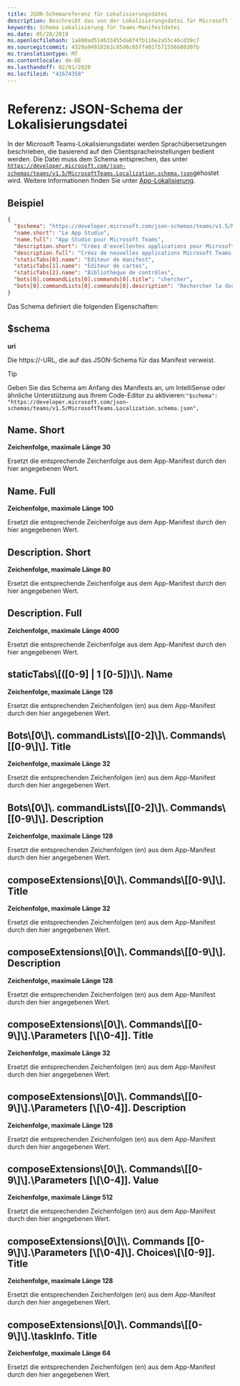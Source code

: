 ```yaml
---
title: JSON-Schemareferenz für Lokalisierungsdatei
description: Beschreibt das von der Lokalisierungsdatei für Microsoft Teams unterstützte Lokalisierungs Schema.
keywords: Schema Lokalisierung für Teams-Manifestdatei
ms.date: 05/20/2019
ms.openlocfilehash: 1a800ad514633455da8f4fb116e2a55c46cd39c7
ms.sourcegitcommit: 4329a94918263c85d6c65ff401f571556b80307b
ms.translationtype: MT
ms.contentlocale: de-DE
ms.lasthandoff: 02/01/2020
ms.locfileid: "41674358"
---
```

# <a name="reference-localization-file-json-schema"></a>Referenz: JSON-Schema der Lokalisierungsdatei

In der Microsoft Teams-Lokalisierungsdatei werden Sprachübersetzungen beschrieben, die basierend auf den Clientspracheinstellungen bedient werden. Die Datei muss dem Schema entsprechen, das unter [`https://developer.microsoft.com/json-schemas/teams/v1.5/MicrosoftTeams.Localization.schema.json`]( https://developer.microsoft.com/json-schemas/teams/v1.5/MicrosoftTeams.Localization.schema.json)gehostet wird. Weitere Informationen finden Sie unter [App-Lokalisierung](~/concepts/build-and-test/apps-localization.md).

## <a name="sample"></a>Beispiel

```json
{
  "$schema": "https://developer.microsoft.com/json-schemas/teams/v1.5/MicrosoftTeams.Localization.schema.json",
  "name.short": "Le App Studio",
  "name.full": "App Studio pour Microsoft Teams",
  "description.short": "Créez d'excellentes applications pour Microsoft Teams avec App Studio.",
  "description.full": "Créez de nouvelles applications Microsoft Teams, concevez et prévisualisez des cartes bot, et explorez la documentation avec App Studio.",
  "staticTabs[0].name": "Editeur de manifest",
  "staticTabs[1].name": "Editeur de cartes",
  "staticTabs[2].name": "Bibliothèque de contrôles",
  "bots[0].commandLists[0].commands[0].title": "chercher",
  "bots[0].commandLists[0].commands[0].description": "Rechercher la documentation Teams pertinente"
}
```

Das Schema definiert die folgenden Eigenschaften:

## <a name="schema"></a>$schema

**uri**

Die https://-URL, die auf das JSON-Schema für das Manifest verweist.

> [!TIP]
> Geben Sie das Schema am Anfang des Manifests an, um IntelliSense oder ähnliche Unterstützung aus Ihrem Code-Editor zu aktivieren:`"$schema": "https://developer.microsoft.com/json-schemas/teams/v1.5/MicrosoftTeams.Localization.schema.json",`

## <a name="nameshort"></a>Name. Short

**Zeichenfolge, maximale Länge 30**

Ersetzt die entsprechende Zeichenfolge aus dem App-Manifest durch den hier angegebenen Wert.

## <a name="namefull"></a>Name. Full

**Zeichenfolge, maximale Länge 100**

Ersetzt die entsprechende Zeichenfolge aus dem App-Manifest durch den hier angegebenen Wert.

## <a name="descriptionshort"></a>Description. Short

**Zeichenfolge, maximale Länge 80**

Ersetzt die entsprechende Zeichenfolge aus dem App-Manifest durch den hier angegebenen Wert.

## <a name="descriptionfull"></a>Description. Full

**Zeichenfolge, maximale Länge 4000**

Ersetzt die entsprechende Zeichenfolge aus dem App-Manifest durch den hier angegebenen Wert.

## <a name="statictabs0-910-5name"></a>staticTabs\\[([0-9] | 1 [0-5])\\]\\. Name

**Zeichenfolge, maximale Länge 128**

Ersetzt die entsprechenden Zeichenfolgen (en) aus dem App-Manifest durch den hier angegebenen Wert.

## <a name="bots0commandlists0-2commands0-9title"></a>Bots\\[0\\]\\. commandLists\\[[0-2]\\]\\. Commands\\[[0-9\\]\\]. Title

**Zeichenfolge, maximale Länge 32**

Ersetzt die entsprechenden Zeichenfolgen (en) aus dem App-Manifest durch den hier angegebenen Wert.

## <a name="bots0commandlists0-2commands0-9description"></a>Bots\\[0\\]\\. commandLists\\[[0-2]\\]\\. Commands\\[[0-9\\]\\]. Description

**Zeichenfolge, maximale Länge 128**

Ersetzt die entsprechenden Zeichenfolgen (en) aus dem App-Manifest durch den hier angegebenen Wert.

## <a name="composeextensions0commands0-9title"></a>composeExtensions\\[0\\]\\. Commands\\[[0-9\\]\\]. Title

**Zeichenfolge, maximale Länge 32**

Ersetzt die entsprechenden Zeichenfolgen (en) aus dem App-Manifest durch den hier angegebenen Wert.

## <a name="composeextensions0commands0-9description"></a>composeExtensions\\[0\\]\\. Commands\\[[0-9\\]\\]. Description

**Zeichenfolge, maximale Länge 128**

Ersetzt die entsprechenden Zeichenfolgen (en) aus dem App-Manifest durch den hier angegebenen Wert.

## <a name="composeextensions0commands0-9parameters0-4title"></a>composeExtensions\\[0\\]\\. Commands\\[[0-9\\]\\].\\Parameters [\\[\\0-4]]. Title

**Zeichenfolge, maximale Länge 32**

Ersetzt die entsprechenden Zeichenfolgen (en) aus dem App-Manifest durch den hier angegebenen Wert.

## <a name="composeextensions0commands0-9parameters0-4description"></a>composeExtensions\\[0\\]\\. Commands\\[[0-9\\]\\].\\Parameters [\\[\\0-4]]. Description

**Zeichenfolge, maximale Länge 128**

Ersetzt die entsprechenden Zeichenfolgen (en) aus dem App-Manifest durch den hier angegebenen Wert.

## <a name="composeextensions0commands0-9parameters0-4value"></a>composeExtensions\\[0\\]\\. Commands\\[[0-9\\]\\].\\Parameters [\\[\\0-4]]. Value

**Zeichenfolge, maximale Länge 512**

Ersetzt die entsprechenden Zeichenfolgen (en) aus dem App-Manifest durch den hier angegebenen Wert.

## <a name="composeextensions0commands0-9parameters0-4choices0-9title"></a>composeExtensions\\[0\\]\\\\. Commands [[0-9\\]\\].\\Parameters [\\[\\0-4]\\]. Choices\\[\\[0-9]]. Title

**Zeichenfolge, maximale Länge 128**

Ersetzt die entsprechenden Zeichenfolgen (en) aus dem App-Manifest durch den hier angegebenen Wert.

## <a name="composeextensions0commands0-9taskinfotitle"></a>composeExtensions\\[0\\]\\. Commands\\[[0-9\\]\\].\\taskInfo. Title

**Zeichenfolge, maximale Länge 64**

Ersetzt die entsprechenden Zeichenfolgen (en) aus dem App-Manifest durch den hier angegebenen Wert.